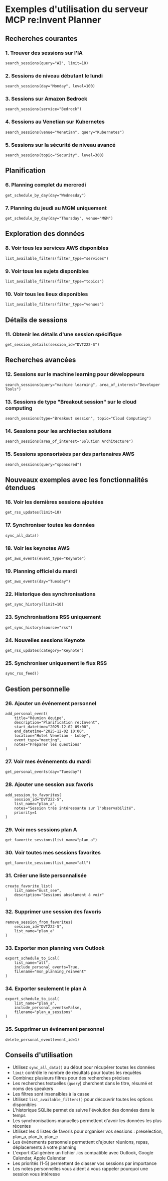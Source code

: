 # Exemples d'utilisation du serveur MCP re:Invent Planner

## Recherches courantes

### 1. Trouver des sessions sur l'IA
```
search_sessions(query="AI", limit=10)
```

### 2. Sessions de niveau débutant le lundi
```
search_sessions(day="Monday", level=100)
```

### 3. Sessions sur Amazon Bedrock
```
search_sessions(service="Bedrock")
```

### 4. Sessions au Venetian sur Kubernetes
```
search_sessions(venue="Venetian", query="Kubernetes")
```

### 5. Sessions sur la sécurité de niveau avancé
```
search_sessions(topic="Security", level=300)
```

## Planification

### 6. Planning complet du mercredi
```
get_schedule_by_day(day="Wednesday")
```

### 7. Planning du jeudi au MGM uniquement
```
get_schedule_by_day(day="Thursday", venue="MGM")
```

## Exploration des données

### 8. Voir tous les services AWS disponibles
```
list_available_filters(filter_type="services")
```

### 9. Voir tous les sujets disponibles
```
list_available_filters(filter_type="topics")
```

### 10. Voir tous les lieux disponibles
```
list_available_filters(filter_type="venues")
```

## Détails de sessions

### 11. Obtenir les détails d'une session spécifique
```
get_session_details(session_id="DVT222-S")
```

## Recherches avancées

### 12. Sessions sur le machine learning pour développeurs
```
search_sessions(query="machine learning", area_of_interest="Developer Tools")
```

### 13. Sessions de type "Breakout session" sur le cloud computing
```
search_sessions(type="Breakout session", topic="Cloud Computing")
```

### 14. Sessions pour les architectes solutions
```
search_sessions(area_of_interest="Solution Architecture")
```

### 15. Sessions sponsorisées par des partenaires AWS
```
search_sessions(query="sponsored")
```

## Nouveaux exemples avec les fonctionnalités étendues

### 16. Voir les dernières sessions ajoutées
```
get_rss_updates(limit=10)
```

### 17. Synchroniser toutes les données
```
sync_all_data()
```

### 18. Voir les keynotes AWS
```
get_aws_events(event_type="Keynote")
```

### 19. Planning officiel du mardi
```
get_aws_events(day="Tuesday")
```



### 22. Historique des synchronisations
```
get_sync_history(limit=10)
```

### 23. Synchronisations RSS uniquement
```
get_sync_history(source="rss")
```

### 24. Nouvelles sessions Keynote
```
get_rss_updates(category="Keynote")
```

### 25. Synchroniser uniquement le flux RSS
```
sync_rss_feed()
```

## Gestion personnelle

### 26. Ajouter un événement personnel
```
add_personal_event(
    title="Réunion équipe",
    description="Planification re:Invent",
    start_datetime="2025-12-02 09:00",
    end_datetime="2025-12-02 10:00",
    location="Hotel Venetian - Lobby",
    event_type="meeting",
    notes="Préparer les questions"
)
```

### 27. Voir mes événements du mardi
```
get_personal_events(day="Tuesday")
```

### 28. Ajouter une session aux favoris
```
add_session_to_favorites(
    session_id="DVT222-S",
    list_name="plan_a",
    notes="Session très intéressante sur l'observabilité",
    priority=1
)
```

### 29. Voir mes sessions plan A
```
get_favorite_sessions(list_name="plan_a")
```

### 30. Voir toutes mes sessions favorites
```
get_favorite_sessions(list_name="all")
```

### 31. Créer une liste personnalisée
```
create_favorite_list(
    list_name="must_see",
    description="Sessions absolument à voir"
)
```

### 32. Supprimer une session des favoris
```
remove_session_from_favorites(
    session_id="DVT222-S",
    list_name="plan_a"
)
```

### 33. Exporter mon planning vers Outlook
```
export_schedule_to_ical(
    list_name="all",
    include_personal_events=True,
    filename="mon_planning_reinvent"
)
```

### 34. Exporter seulement le plan A
```
export_schedule_to_ical(
    list_name="plan_a",
    include_personal_events=False,
    filename="plan_a_sessions"
)
```

### 35. Supprimer un événement personnel
```
delete_personal_event(event_id=1)
```

## Conseils d'utilisation

- Utilisez `sync_all_data()` au début pour récupérer toutes les données
- `limit` contrôle le nombre de résultats pour toutes les requêtes
- Combinez plusieurs filtres pour des recherches précises
- Les recherches textuelles (`query`) cherchent dans le titre, résumé et noms des speakers
- Les filtres sont insensibles à la casse
- Utilisez `list_available_filters()` pour découvrir toutes les options disponibles
- L'historique SQLite permet de suivre l'évolution des données dans le temps
- Les synchronisations manuelles permettent d'avoir les données les plus récentes
- Utilisez les 4 listes de favoris pour organiser vos sessions : preselection, plan_a, plan_b, plan_c
- Les événements personnels permettent d'ajouter réunions, repas, déplacements à votre planning
- L'export iCal génère un fichier .ics compatible avec Outlook, Google Calendar, Apple Calendar
- Les priorités (1-5) permettent de classer vos sessions par importance
- Les notes personnelles vous aident à vous rappeler pourquoi une session vous intéresse